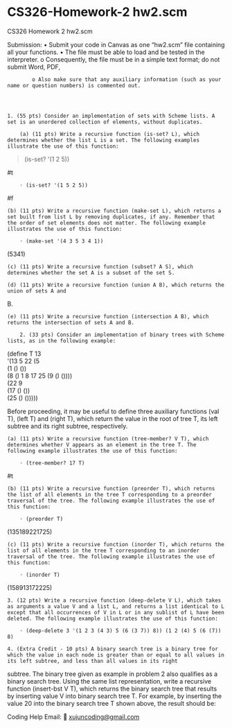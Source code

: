 # CS326-Homework-2 hw2.scm
CS326 Homework 2 hw2.scm


Submission:
    • Submit your code in Canvas as one “hw2.scm” file containing all your functions.
    • The file must be able to load and be tested in the interpreter.
    o Consequently, the file must be in a simple text format; do not submit Word, PDF,

            o Also make sure that any auxiliary information (such as your name or question numbers) is commented out.




    1. (55 pts) Consider an implementation of sets with Scheme lists. A set is an unordered collection of elements, without duplicates.

        (a) (11 pts) Write a recursive function (is-set? L), which determines whether the list L is a set. The following examples illustrate the use of this function:

> (is-set? '(1 2 5))

#t

        ◦ (is-set? '(1 5 2 5))

#f

    (b) (11 pts) Write a recursive function (make-set L), which returns a set built from list L by removing duplicates, if any. Remember that the order of set elements does not matter. The following example illustrates the use of this function:

        ◦ (make-set '(4 3 5 3 4 1))

(5341)

    (c) (11 pts) Write a recursive function (subset? A S), which determines whether the set A is a subset of the set S.

    (d) (11 pts) Write a recursive function (union A B), which returns the union of sets A and

B.

    (e) (11 pts) Write a recursive function (intersection A B), which returns the intersection of sets A and B.

        2. (33 pts) Consider an implementation of binary trees with Scheme lists, as in the following example:

(define T			13	
'(13		5		22
(5				
(1 () ())				
(8 ()	1	8	17	25
(9 () ())))				
(22			9	
(17 () ())				
(25 () ()))))				

Before proceeding, it may be useful to define three auxiliary functions (val T), (left T) and (right T), which return the value in the root of tree T, its left subtree and its right subtree, respectively.

    (a) (11 pts) Write a recursive function (tree-member? V T), which determines whether V appears as an element in the tree T. The following example illustrates the use of this function:

        ◦ (tree-member? 17 T)

#t

    (b) (11 pts) Write a recursive function (preorder T), which returns the list of all elements in the tree T corresponding to a preorder traversal of the tree. The following example illustrates the use of this function:

        ◦ (preorder T)

(135189221725)

    (c) (11 pts) Write a recursive function (inorder T), which returns the list of all elements in the tree T corresponding to an inorder traversal of the tree. The following example illustrates the use of this function:

        ◦ (inorder T)

(158913172225)


    3. (12 pts) Write a recursive function (deep-delete V L), which takes as arguments a value V and a list L, and returns a list identical to L except that all occurrences of V in L or in any sublist of L have been deleted. The following example illustrates the use of this function:

        ◦ (deep-delete 3 '(1 2 3 (4 3) 5 (6 (3 7)) 8)) (1 2 (4) 5 (6 (7)) 8)

    4. (Extra Credit - 10 pts) A binary search tree is a binary tree for which the value in each node is greater than or equal to all values in its left subtree, and less than all values in its right

subtree. The binary tree given as example in problem 2 also qualifies as a binary search tree. Using the same list representation, write a recursive function (insert-bst V T), which returns the binary search tree that results by inserting value V into binary search tree T. For example, by inserting the value 20 into the binary search tree T shown above, the result should be:

Coding Help Email: 📧 xujuncoding@gmail.com

